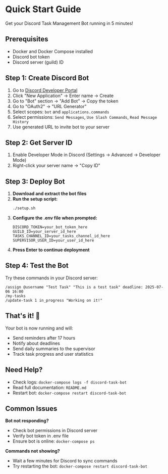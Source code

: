 # Quick Start Guide

Get your Discord Task Management Bot running in 5 minutes!

## Prerequisites
- Docker and Docker Compose installed
- Discord bot token
- Discord server (guild) ID

## Step 1: Create Discord Bot

1. Go to [Discord Developer Portal](https://discord.com/developers/applications)
2. Click "New Application" → Enter name → Create
3. Go to "Bot" section → "Add Bot" → Copy the token
4. Go to "OAuth2" → "URL Generator"
5. Select scopes: `bot` and `applications.commands`
6. Select permissions: `Send Messages`, `Use Slash Commands`, `Read Message History`
7. Use generated URL to invite bot to your server

## Step 2: Get Server ID

1. Enable Developer Mode in Discord (Settings → Advanced → Developer Mode)
2. Right-click your server name → "Copy ID"

## Step 3: Deploy Bot

1. **Download and extract the bot files**
2. **Run the setup script:**
   ```bash
   ./setup.sh
   ```
3. **Configure the .env file when prompted:**
   ```env
   DISCORD_TOKEN=your_bot_token_here
   GUILD_ID=your_server_id_here
   TASKS_CHANNEL_ID=your_tasks_channel_id_here
   SUPERVISOR_USER_ID=your_user_id_here
   ```
4. **Press Enter to continue deployment**

## Step 4: Test the Bot

Try these commands in your Discord server:

```
/assign @username "Test Task" "This is a test task" deadline: 2025-07-06 16:00
/my-tasks
/update-task 1 in_progress "Working on it!"
```

## That's it! 🎉

Your bot is now running and will:
- Send reminders after 17 hours
- Notify about deadlines
- Send daily summaries to the supervisor
- Track task progress and user statistics

## Need Help?

- Check logs: `docker-compose logs -f discord-task-bot`
- Read full documentation: `README.md`
- Restart bot: `docker-compose restart discord-task-bot`

## Common Issues

**Bot not responding?**
- Check bot permissions in Discord server
- Verify bot token in .env file
- Ensure bot is online: `docker-compose ps`

**Commands not showing?**
- Wait a few minutes for Discord to sync commands
- Try restarting the bot: `docker-compose restart discord-task-bot`

